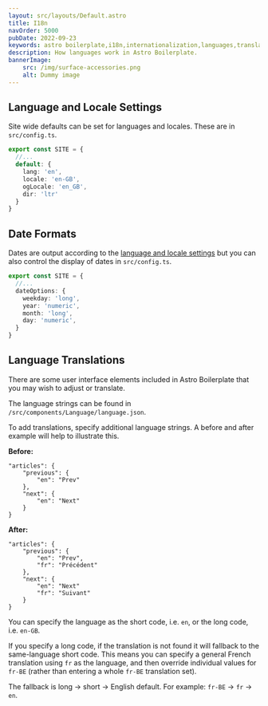 ```yaml
---
layout: src/layouts/Default.astro
title: I18n
navOrder: 5000
pubDate: 2022-09-23
keywords: astro boilerplate,i18n,internationalization,languages,translations
description: How languages work in Astro Boilerplate.
bannerImage:
    src: /img/surface-accessories.png
    alt: Dummy image
---
```


## Language and Locale Settings

Site wide defaults can be set for languages and locales. These are in `src/config.ts`.

```typescript
export const SITE = {
  //...
  default: {
    lang: 'en',
    locale: 'en-GB',
    ogLocale: 'en_GB',
    dir: 'ltr'
  }
}
```

## Date Formats

Dates are output according to the [language and locale settings](#language-and-locale-settings) but you can also control the display of dates in `src/config.ts`.


```typescript
export const SITE = {
  //...
  dateOptions: {
    weekday: 'long',
    year: 'numeric',
    month: 'long',
    day: 'numeric',
  }
}
```

## Language Translations

There are some user interface elements included in Astro Boilerplate that you may wish to adjust or translate.

The language strings can be found in `/src/components/Language/language.json`.

To add translations, specify additional language strings. A before and after example will help to illustrate this.

**Before:**

```
"articles": {
	"previous": {
		"en": "Prev"
	},
	"next": {
		"en": "Next"
	}
}
```

**After:**

```
"articles": {
	"previous": {
		"en": "Prev",
		"fr": "Précédent"
	},
	"next": {
		"en": "Next"
		"fr": "Suivant"
	}
}
```

You can specify the language as the short code, i.e. `en`, or the long code, i.e. `en-GB`.

If you specify a long code, if the translation is not found it will fallback to the same-language short code. This means you can specify a general French translation using `fr` as the language, and then override individual values for `fr-BE` (rather than entering a whole `fr-BE` translation set).

The fallback is long -> short -> English default. For example:  `fr-BE` -> `fr` -> `en`.